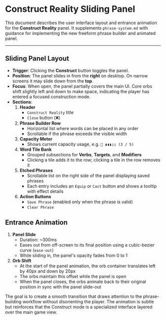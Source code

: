 # Construct Reality Sliding Panel

This document describes the user interface layout and entrance animation for the **Construct Reality** panel. It supplements `phrase-system.md` with guidance for implementing the new freeform phrase builder and animated panel.

---

## Sliding Panel Layout

* **Trigger**: Clicking the **Construct** button toggles the panel.
* **Position**: The panel slides in from the **right** on desktop. On narrow screens it may slide down from the **top**.
* **Focus**: When open, the panel partially covers the main UI. Core orbs shift slightly left and down to make space, indicating the player has entered a focused construction mode.
* **Sections**:
  1. **Header**
     * `Construct Reality` title
     * `Close` button (❌)
  2. **Phrase Builder Row**
     * Horizontal list where words can be placed in any order
     * Scrollable if the phrase exceeds the visible width
  3. **Capacity Meter**
     * Shows current capacity usage, e.g. `🧠 ▮▮▮▯▯ (3 / 5)`
  4. **Word Tile Bank**
     * Grouped subsections for **Verbs**, **Targets**, and **Modifiers**
     * Clicking a tile adds it to the row; clicking a tile in the row removes it
  5. **Etched Phrases**
     * Scrollable list on the right side of the panel displaying saved phrases
     * Each entry includes an `Equip` or `Cast` button and shows a tooltip with effect details
  6. **Action Buttons**
     * `Save Phrase` (enabled only when the phrase is valid)
     * `Clear Phrase`

## Entrance Animation

1. **Panel Slide**
   * Duration: ~300ms
   * Eases out from off-screen to its final position using a cubic-bezier curve (`ease-out`)
   * While sliding in, the panel's opacity fades from 0 to 1
2. **Orb Shift**
   * At the start of the panel animation, the orb container translates left by 40px and down by 20px
   * The orbs maintain this offset while the panel is open
   * When the panel closes, the orbs animate back to their original position in sync with the panel slide-out

The goal is to create a smooth transition that draws attention to the phrase-building workflow without disorienting the player. The animation is subtle but reinforces that the Construct mode is a specialized interface layered over the main game view.

